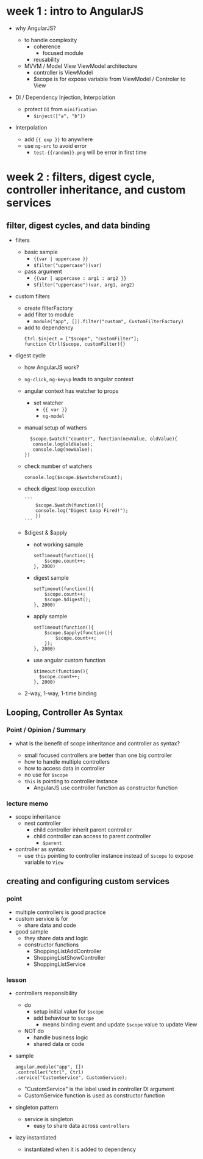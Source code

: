 # week 1 : intro to AngularJS

- why AngularJS?

  - to handle complexity
    - coherence
      - focused module
    - reusability
  - MVVM / Model View ViewModel architecture
    - controller is ViewModel
    - $scope is for expose variable from ViewModel / Controler to View

- DI / Dependency Injection, Interpolation
  - protect `DI` from `minification`
    - `$inject(["a", "b"])`
- Interpolation
  - add `{{ exp }}` to anywhere
  - use `ng-src` to avoid error
    - `test-{{random}}.png` will be error in first time

# week 2 : filters, digest cycle, controller inheritance, and custom services

## filter, digest cycles, and data binding

- filters
  - basic sample
    - `{{var | uppercase }}`
    - `$filter("uppercase")(var)`
  - pass argument
    - `{{var | uppercase : arg1 : arg2 }}`
    - `$filter("uppercase")(var, arg1, arg2)`
- custom filters
  - create filterFactory
  - add filter to module
    - `module("app", []).filter("custom", CustomFilterFactory)`
  - add to dependency
    ```
    Ctrl.$inject = ["$scope", "customFilter"];
    function Ctrl($scope, customFilter){}
    ```
- digest cycle

  - how AngularJS work?
  - `ng-click`, `ng-keyup` leads to angular context
  - angular context has watcher to props
    - set watcher
      - `{{ var }}`
      - `ng-model`
  - manual setup of wathers

    ```
      $scope.$watch("counter", function(newValue, oldValue){
       console.log(oldValue);
       console.log(newValue);
    })
    ```

  - check number of watchers

    ```
    console.log($scope.$$watchersCount);
    ```

  - check digest loop execution

        ```
            $scope.$watch(function(){
            console.log("Digest Loop Fired!");
            })
        ```

  - $digest & $apply

    - not working sample
      ```
      setTimeout(function(){
          $scope.count++;
      }, 2000)
      ```
    - digest sample
      ```
      setTimeout(function(){
          $scope.count++;
          $scope.$digest();
      }, 2000)
      ```
    - apply sample

      ```
      setTimeout(function(){
          $scope.$apply(function(){
              $scope.count++;
          });
      }, 2000)
      ```

    - use angular custom function
      ```
      $timeout(function(){
        $scope.count++;
      }, 2000)
      ```

  - 2-way, 1-way, 1-time binding

## Looping, Controller As Syntax

### Point / Opinion / Summary

- what is the benefit of scope inheritance and controller as syntax?

  - small focused controllers are better than one big controller
  - how to handle multiple controllers
  - how to access data in controller
  - no use for `$scope`
  - `this` is pointing to controller instance
    - AngularJS use controller function as constructor function

### lecture memo

- scope inheritance
  - nest controller
    - child controller inherit parent controller
    - child controller can access to parent controller
      - `$parent`
- controller as syntax
  - use `this` pointing to controller instance instead of `$scope` to expose variable to `View`

## creating and configuring custom services

### point

- multiple controllers is good practice
- custom service is for
  - share data and code
- good sample
  - they share data and logic
  - constructor functions
    - ShoppingListAddController
    - ShoppingListShowController
    - ShoppingListService

### lesson

- controllers responsibility

  - do
    - setup initial value for `$scope`
    - add behaviour to `$scope`
      - means binding event and update `$scope` value to update View
  - NOT do
    - handle business logic
    - shared data or code

- sample

  ```
  angular.module("app", [])
  .controller("ctrl", Ctrl)
  .service("CustomService", CustomService);
  ```

  - "CustomService" is the label used in controller DI argument
  - CustomService function is used as constructor function

- singleton pattern

  - service is singleton
    - easy to share data across `controllers`

- lazy instantiated
  - instantiated when it is added to dependency

